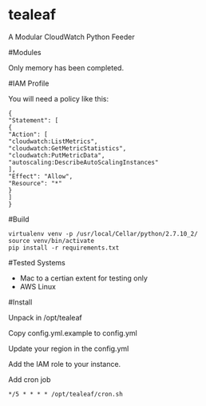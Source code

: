 # tealeaf

A Modular CloudWatch Python Feeder

#Modules

Only memory has been completed.

#IAM Profile

You will need a policy like this:

    {
    "Statement": [
    {
    "Action": [
    "cloudwatch:ListMetrics",
    "cloudwatch:GetMetricStatistics",
    "cloudwatch:PutMetricData",
    "autoscaling:DescribeAutoScalingInstances"
    ],
    "Effect": "Allow",
    "Resource": "*"
    }
    ]
    }


#Build

    virtualenv venv -p /usr/local/Cellar/python/2.7.10_2/
    source venv/bin/activate
    pip install -r requirements.txt
    

#Tested Systems

- Mac to a certian extent for testing only
- AWS Linux


#Install

Unpack in /opt/tealeaf

Copy config.yml.example to config.yml

Update your region in the config.yml

Add the IAM role to your instance.

Add cron job

    */5 * * * * /opt/tealeaf/cron.sh